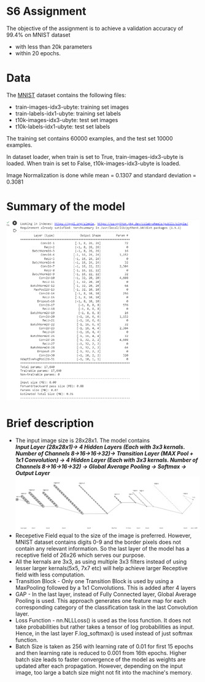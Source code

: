 # S6 Assignment

The objective of the assignment is to achieve a validation accuracy of 99.4% on MNIST dataset
-  with less than 20k parameters 
-  within 20 epochs.

# Data
The [MNIST](http://yann.lecun.com/exdb/mnist/) dataset contains the following files:
  -  train-images-idx3-ubyte: training set images
  -  train-labels-idx1-ubyte: training set labels
  -  t10k-images-idx3-ubyte:  test set images
  -  t10k-labels-idx1-ubyte:  test set labels

The training set contains 60000 examples, and the test set 10000 examples.

In dataset loader, when train is set to True, train-images-idx3-ubyte is loaded. When train is set to False, t10k-images-idx3-ubyte is loaded.

Image Normalization is done while mean = 0.1307 and standard deviation = 0.3081

# Summary of the model
![Summary](https://github.com/sunpau/ERA_V1_S6/blob/main/images/Summary.png)
# Brief description
-  The input image size is 28x28x1. The model contains              
  _**Input Layer (28x28x1)-> 4 Hidden Layers (Each with 3x3 kernals. Number of Channels 8->16->16->32)-> Transition Layer (MAX Pool + 1x1 Convolution) -> 4 Hidden Layer (Each with 3x3 kernals. Number of Channels 8->16->16->32) -> Global Average Pooling -> Softmax -> Output Layer**_
  ![architecture](https://github.com/sunpau/ERA_V1_S6/blob/main/images/Architecture.png)
-  Recepetive Field equal to the size of the image is preferred. However, MNIST dataset contains digits 0-9 and the border pixels does not contain any relevant information. So the last layer of the model has a receptive field of 26x26 which serves our purpose.  
-  All the kernals are 3x3, as using multiple 3x3 filters instead of using lesser larger kernals(5x5, 7x7 etc) will help achieve larger Receptive field with less computation. 
-  Transition Block - Only one Transition Block is used by using a MaxPooling followed by a 1x1 Convolutions. This is added after 4 layers
-  GAP - In the last layer, instead of Fully Connected layer, Global Average Pooling is used. This approach generates one feature map for each corresponding category of the classification task in the last Convolution layer.
-  Loss Function - nn.NLLLoss() is used as the loss function. It does not take probabilities but rather takes a tensor of log probabilities as input. Hence, in the last layer F.log_softmax() is used instead of just softmax function.
- Batch Size is taken as 256 with learning rate of 0.01 for first 15 epochs and then learning rate is reduced to 0.001 from 16th epochs. Higher batch size leads to faster convergence of the model as weights are updated after each propagation. However, depending on the input image, too large a batch size might not fit into the machine's memory.
